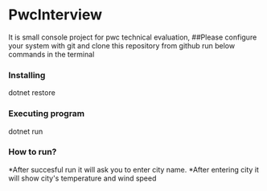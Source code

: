 # PwcInterview
It is small console project for pwc technical evaluation,
##Please configure your system with git and clone this repository from github run below commands in the terminal
### Installing
dotnet restore
### Executing program
dotnet run
### How to run?
*After succesful run it will ask you to enter city name. 
*After entering city it will show city's temperature and wind speed
